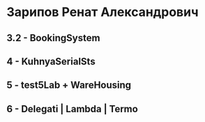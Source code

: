 # Зарипов Ренат Александрович

## 3.2 - BookingSystem
## 4 - KuhnyaSerialSts
## 5  - test5Lab + WareHousing
## 6 - Delegati | Lambda | Termo

